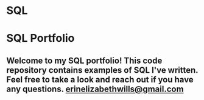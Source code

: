 # SQL
# SQL Portfolio
## Welcome to my SQL portfolio! This code repository contains examples of SQL I've written. Feel free to take a look and reach out if you have any questions. erinelizabethwills@gmail.com
